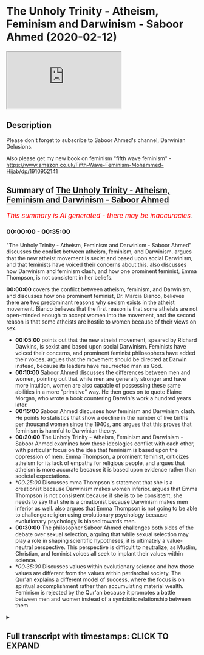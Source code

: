 # The Unholy Trinity - Atheism, Feminism and Darwinism - Saboor Ahmed (2020-02-12)

<iframe loading='lazy' allow='autoplay' src='https://www.youtube.com/embed/OYOi9DekfMY'></iframe>

## Description

Please don't forget to subscribe to Saboor Ahmed's channel, Darwinian Delusions.

Also please get my new book on feminism "fifth wave feminism" - https://www.amazon.co.uk/Fifth-Wave-Feminism-Mohammed-Hijab/dp/1910952141

## Summary of [The Unholy Trinity - Atheism, Feminism and Darwinism - Saboor Ahmed](https://www.youtube.com/watch?v=OYOi9DekfMY)


*<span style="color:red; font-size:125%">This summary is AI generated - there may be inaccuracies</span>. [](/)*

### <a onclick="modifyYTiframeseektime('0')">00:00:00</a> - <a onclick="modifyYTiframeseektime('2100')">00:35:00</a>

 "The Unholy Trinity - Atheism, Feminism and Darwinism - Saboor Ahmed" discusses the conflict between atheism, feminism, and Darwinism.  argues that the new atheist movement is sexist and based upon social Darwinism, and that feminists have voiced their concerns about this.  also discusses how Darwinism and feminism clash, and how one prominent feminist, Emma Thompson, is not consistent in her beliefs.

**<a onclick="modifyYTiframeseektime('0')">00:00:00</a>**  covers the conflict between atheism, feminism, and Darwinism, and discusses how one prominent feminist, Dr. Marcia Bianco, believes there are two predominant reasons why sexism exists in the atheist movement. Bianco believes that the first reason is that some atheists are not open-minded enough to accept women into the movement, and the second reason is that some atheists are hostile to women because of their views on sex.
* **<a onclick="modifyYTiframeseektime('300')">00:05:00</a>** points out that the new atheist movement, speared by Richard Dawkins, is sexist and based upon social Darwinism. Feminists have voiced their concerns, and prominent feminist philosophers have added their voices. argues that the movement should be directed at Darwin instead, because its leaders have resurrected man as God.
* **<a onclick="modifyYTiframeseektime('600')">00:10:00</a>** Saboor Ahmed discusses the differences between men and women, pointing out that while men are generally stronger and have more intuition, women are also capable of possessing these same abilities in a more "primitive" way. He then goes on to quote Elaine Morgan, who wrote a book countering Darwin's work a hundred years later.
* **<a onclick="modifyYTiframeseektime('900')">00:15:00</a>**  Saboor Ahmed discusses how feminism and Darwinism clash. He points to statistics that show a decline in the number of live births per thousand women since the 1940s, and argues that this proves that feminism is harmful to Darwinian theory.
* **<a onclick="modifyYTiframeseektime('1200')">00:20:00</a>** The Unholy Trinity - Atheism, Feminism and Darwinism - Saboor Ahmed examines how these ideologies conflict with each other, with particular focus on the idea that feminism is based upon the oppression of men. Emma Thompson, a prominent feminist, criticizes atheism for its lack of empathy for religious people, and argues that atheism is more accurate because it is based upon evidence rather than societal expectations.
* **<a onclick="modifyYTiframeseektime('1500')">00:25:00</a>* Discusses mma Thompson's statement that she is a creationist because Darwinism makes women inferior.  argues that Emma Thompson is not consistent because if she is to be consistent, she needs to say that she is a creationist because Darwinism makes men inferior as well.  also argues that Emma Thompson is not going to be able to challenge religion using evolutionary psychology because evolutionary psychology is biased towards men.
* **<a onclick="modifyYTiframeseektime('1800')">00:30:00</a>** The philosopher Saboor Ahmed challenges both sides of the debate over sexual selection, arguing that while sexual selection may play a role in shaping scientific hypotheses, it is ultimately a value-neutral perspective. This perspective is difficult to neutralize, as Muslim, Christian, and feminist voices all seek to implant their values within science.
* **<a onclick="modifyYTiframeseektime('2100')">00:35:00</a>* Discusses values within evolutionary science and how those values are different from the values within patriarchal society. The Qur'an explains a different model of success, where the focus is on spiritual accomplishment rather than accumulating material wealth. Feminism is rejected by the Qur'an because it promotes a battle between men and women instead of a symbiotic relationship between them.

<details><summary><h2>Full transcript with timestamps: CLICK TO EXPAND</h2></summary>

<a onclick="modifyYTiframeseektime('0')">0:00:00</a> bismillah alhamdulillah wa south of San  
<a onclick="modifyYTiframeseektime('2')">0:00:02</a> Luis Villa Salaam alaikum today we're  
<a onclick="modifyYTiframeseektime('6')">0:00:06</a> going to be speaking about atheism  
<a onclick="modifyYTiframeseektime('7')">0:00:07</a> feminism and Darwinism I'm not actually  
<a onclick="modifyYTiframeseektime('11')">0:00:11</a> going to be speaking about why a theism  
<a onclick="modifyYTiframeseektime('13')">0:00:13</a> is wrong or why Darwinism is wrong or  
<a onclick="modifyYTiframeseektime('16')">0:00:16</a> why feminism is wrong I'm actually going  
<a onclick="modifyYTiframeseektime('19')">0:00:19</a> to be covering how there is a conflict  
<a onclick="modifyYTiframeseektime('23')">0:00:23</a> between these three ideological  
<a onclick="modifyYTiframeseektime('26')">0:00:26</a> worldviews so I'd like to start with an  
<a onclick="modifyYTiframeseektime('29')">0:00:29</a> example Rebecca Watson is a well-known  
<a onclick="modifyYTiframeseektime('35')">0:00:35</a> feminist she runs this organization  
<a onclick="modifyYTiframeseektime('39')">0:00:39</a> called skeptic and their motto their  
<a onclick="modifyYTiframeseektime('43')">0:00:43</a> whole philosophy is science skepticism  
<a onclick="modifyYTiframeseektime('46')">0:00:46</a> and feminism right that's very standard  
<a onclick="modifyYTiframeseektime('49')">0:00:49</a> popular narrative of feminists so you  
<a onclick="modifyYTiframeseektime('52')">0:00:52</a> know they believe in science and what  
<a onclick="modifyYTiframeseektime('53')">0:00:53</a> science says they're skeptics the  
<a onclick="modifyYTiframeseektime('55')">0:00:55</a> atheist a free thinkers and also of  
<a onclick="modifyYTiframeseektime('57')">0:00:57</a> course they subscribe to some form of  
<a onclick="modifyYTiframeseektime('59')">0:00:59</a> feminism and there I cropped a picture  
<a onclick="modifyYTiframeseektime('62')">0:01:02</a> of her when she was promoting during the  
<a onclick="modifyYTiframeseektime('65')">0:01:05</a> 2008 elections you know this campaign  
<a onclick="modifyYTiframeseektime('68')">0:01:08</a> called Darwin for president you know so  
<a onclick="modifyYTiframeseektime('70')">0:01:10</a> clearly someone that thinks they can  
<a onclick="modifyYTiframeseektime('74')">0:01:14</a> wear a shirt like that they can  
<a onclick="modifyYTiframeseektime('76')">0:01:16</a> subscribe to worldview like feminism and  
<a onclick="modifyYTiframeseektime('78')">0:01:18</a> also be an atheist and everything is  
<a onclick="modifyYTiframeseektime('80')">0:01:20</a> fine  
<a onclick="modifyYTiframeseektime('81')">0:01:21</a> however there's an interesting incident  
<a onclick="modifyYTiframeseektime('84')">0:01:24</a> that happened in Ireland in 2011 2011 in  
<a onclick="modifyYTiframeseektime('89')">0:01:29</a> Dublin there was a world atheist  
<a onclick="modifyYTiframeseektime('91')">0:01:31</a> convention something like this some  
<a onclick="modifyYTiframeseektime('93')">0:01:33</a> atheist convention with all these  
<a onclick="modifyYTiframeseektime('94')">0:01:34</a> atheist from across the world and in the  
<a onclick="modifyYTiframeseektime('97')">0:01:37</a> convention you had Richard Dawkins  
<a onclick="modifyYTiframeseektime('100')">0:01:40</a> Rebecca what's her name again Rebecca  
<a onclick="modifyYTiframeseektime('104')">0:01:44</a> Watson and Aaron Ross saying down to and  
<a onclick="modifyYTiframeseektime('107')">0:01:47</a> others as well speaking about  
<a onclick="modifyYTiframeseektime('108')">0:01:48</a> communicating atheism anyway an incident  
<a onclick="modifyYTiframeseektime('111')">0:01:51</a> happened which started off like a storm  
<a onclick="modifyYTiframeseektime('114')">0:01:54</a> in a teacup but then just blew  
<a onclick="modifyYTiframeseektime('116')">0:01:56</a> completely out of proportion so what  
<a onclick="modifyYTiframeseektime('119')">0:01:59</a> happened was Rebecca Watson was going  
<a onclick="modifyYTiframeseektime('123')">0:02:03</a> back to a hotel room after spending time  
<a onclick="modifyYTiframeseektime('127')">0:02:07</a> drinking and you know had that at the  
<a onclick="modifyYTiframeseektime('130')">0:02:10</a> conference she wanted to go to a hotel  
<a onclick="modifyYTiframeseektime('133')">0:02:13</a> and someone stopped her in the elevator  
<a onclick="modifyYTiframeseektime('135')">0:02:15</a> from amongst the atheist crowd and  
<a onclick="modifyYTiframeseektime('138')">0:02:18</a> obviously this is the atheist conference  
<a onclick="modifyYTiframeseektime('139')">0:02:19</a> and all hanging out and he said you know  
<a onclick="modifyYTiframeseektime('141')">0:02:21</a> don't take this the wrong way but I find  
<a onclick="modifyYTiframeseektime('144')">0:02:24</a> you very interesting and would you mind  
<a onclick="modifyYTiframeseektime('147')">0:02:27</a> having coffee at my apartments hotel or  
<a onclick="modifyYTiframeseektime('151')">0:02:31</a> whatever it was so anyway she got really  
<a onclick="modifyYTiframeseektime('153')">0:02:33</a> creeped out and then she obviously  
<a onclick="modifyYTiframeseektime('155')">0:02:35</a> refused and then she made a video in  
<a onclick="modifyYTiframeseektime('158')">0:02:38</a> which she said this was really creepy  
<a onclick="modifyYTiframeseektime('160')">0:02:40</a> and you know stuff like that and then  
<a onclick="modifyYTiframeseektime('163')">0:02:43</a> that took off and that's like a pivotal  
<a onclick="modifyYTiframeseektime('167')">0:02:47</a> moment you know I found this funny meme  
<a onclick="modifyYTiframeseektime('168')">0:02:48</a> never forget June 4th 2011  
<a onclick="modifyYTiframeseektime('171')">0:02:51</a> skeptic dog this created a rift in the  
<a onclick="modifyYTiframeseektime('175')">0:02:55</a> atheist community you had people on both  
<a onclick="modifyYTiframeseektime('177')">0:02:57</a> camps you had people saying she was  
<a onclick="modifyYTiframeseektime('180')">0:03:00</a> right to call out that sort of behavior  
<a onclick="modifyYTiframeseektime('181')">0:03:01</a> other people are saying no that was  
<a onclick="modifyYTiframeseektime('184')">0:03:04</a> really you know uncalled for  
<a onclick="modifyYTiframeseektime('186')">0:03:06</a> so anyway Richard Dawkins decided to get  
<a onclick="modifyYTiframeseektime('189')">0:03:09</a> involved it's such a petty thing but he  
<a onclick="modifyYTiframeseektime('191')">0:03:11</a> decided to get involved and he wrote  
<a onclick="modifyYTiframeseektime('193')">0:03:13</a> this very derogatory message to her you  
<a onclick="modifyYTiframeseektime('199')">0:03:19</a> know he addressed her as dear Muslim ah  
<a onclick="modifyYTiframeseektime('202')">0:03:22</a> and then speaking about how she needs to  
<a onclick="modifyYTiframeseektime('204')">0:03:24</a> grow a thicker skin and this is so  
<a onclick="modifyYTiframeseektime('206')">0:03:26</a> pathetic and whatnot anyway she got  
<a onclick="modifyYTiframeseektime('209')">0:03:29</a> super upset and she was a Dawkins fan  
<a onclick="modifyYTiframeseektime('214')">0:03:34</a> there are before this anyway she said  
<a onclick="modifyYTiframeseektime('216')">0:03:36</a> this afterwards Richard Dawkins will no  
<a onclick="modifyYTiframeseektime('220')">0:03:40</a> longer be awarded rewarded with my money  
<a onclick="modifyYTiframeseektime('222')">0:03:42</a> my praise my intent my attention I will  
<a onclick="modifyYTiframeseektime('225')">0:03:45</a> no longer recommend his books to others  
<a onclick="modifyYTiframeseektime('227')">0:03:47</a> buy them as presents or buy them for my  
<a onclick="modifyYTiframeseektime('230')">0:03:50</a> own library I will not attend his  
<a onclick="modifyYTiframeseektime('232')">0:03:52</a> lectures or recommend that others do the  
<a onclick="modifyYTiframeseektime('234')">0:03:54</a> same so clearly she was very upset  
<a onclick="modifyYTiframeseektime('237')">0:03:57</a> however what's interesting is that was  
<a onclick="modifyYTiframeseektime('244')">0:04:04</a> something so small and she was so  
<a onclick="modifyYTiframeseektime('248')">0:04:08</a> offended and so other feminists were so  
<a onclick="modifyYTiframeseektime('251')">0:04:11</a> offended and they had this sort of very  
<a onclick="modifyYTiframeseektime('254')">0:04:14</a> negative reaction however as you started  
<a onclick="modifyYTiframeseektime('259')">0:04:19</a> to go through you know the videos and  
<a onclick="modifyYTiframeseektime('261')">0:04:21</a> the and the refutation that the Atheist  
<a onclick="modifyYTiframeseektime('264')">0:04:24</a> feminists versus the new atheist and  
<a onclick="modifyYTiframeseektime('266')">0:04:26</a> they are going back  
<a onclick="modifyYTiframeseektime('267')">0:04:27</a> and forth other people started to get  
<a onclick="modifyYTiframeseektime('269')">0:04:29</a> involved and then you started seeing  
<a onclick="modifyYTiframeseektime('271')">0:04:31</a> okay the the the smoke is moving away  
<a onclick="modifyYTiframeseektime('274')">0:04:34</a> and now we're starting to see two  
<a onclick="modifyYTiframeseektime('276')">0:04:36</a> distinct camps so the prominent feminist  
<a onclick="modifyYTiframeseektime('279')">0:04:39</a> doctor I can't  
<a onclick="modifyYTiframeseektime('281')">0:04:41</a> so that names blurred out slightly dr.  
<a onclick="modifyYTiframeseektime('284')">0:04:44</a> Marcia Bianco  
<a onclick="modifyYTiframeseektime('287')">0:04:47</a> yeah Marcie Bianco what she said about  
<a onclick="modifyYTiframeseektime('290')">0:04:50</a> this is very interesting right  
<a onclick="modifyYTiframeseektime('292')">0:04:52</a> so she said there are two predominant  
<a onclick="modifyYTiframeseektime('295')">0:04:55</a> reasons that can explain why sex um  
<a onclick="modifyYTiframeseektime('297')">0:04:57</a> sexism exists in the Atheist movement  
<a onclick="modifyYTiframeseektime('300')">0:05:00</a> right so she's speaking about the new  
<a onclick="modifyYTiframeseektime('303')">0:05:03</a> atheist movement and you had these  
<a onclick="modifyYTiframeseektime('304')">0:05:04</a> prominent feminists who were basically  
<a onclick="modifyYTiframeseektime('305')">0:05:05</a> calling out this atheism the new way the  
<a onclick="modifyYTiframeseektime('310')">0:05:10</a> sexism within New Atheism right so  
<a onclick="modifyYTiframeseektime('313')">0:05:13</a> what's interesting is that this holds  
<a onclick="modifyYTiframeseektime('317')">0:05:17</a> this small incident which they they call  
<a onclick="modifyYTiframeseektime('320')">0:05:20</a> it elevator gate or whatever  
<a onclick="modifyYTiframeseektime('321')">0:05:21</a> it showed a fracture and as you started  
<a onclick="modifyYTiframeseektime('325')">0:05:25</a> to actually delve deeper you start to  
<a onclick="modifyYTiframeseektime('327')">0:05:27</a> realize actually there's there's a very  
<a onclick="modifyYTiframeseektime('329')">0:05:29</a> clear demarcation between these two  
<a onclick="modifyYTiframeseektime('332')">0:05:32</a> camps so she gives two reasons why the  
<a onclick="modifyYTiframeseektime('335')">0:05:35</a> new atheist movement spearheaded by  
<a onclick="modifyYTiframeseektime('337')">0:05:37</a> Richard Dawkins is sexist social  
<a onclick="modifyYTiframeseektime('340')">0:05:40</a> Darwinism and the religious structure  
<a onclick="modifyYTiframeseektime('343')">0:05:43</a> that new atheism has which is obviously  
<a onclick="modifyYTiframeseektime('346')">0:05:46</a> something that new atheist won't be very  
<a onclick="modifyYTiframeseektime('348')">0:05:48</a> happy to hear that they have a religious  
<a onclick="modifyYTiframeseektime('349')">0:05:49</a> structure of anyway that's what she said  
<a onclick="modifyYTiframeseektime('352')">0:05:52</a> so first thing we need to go over why  
<a onclick="modifyYTiframeseektime('354')">0:05:54</a> social Darwinism right social Darwinism  
<a onclick="modifyYTiframeseektime('357')">0:05:57</a> is if it's like the application of  
<a onclick="modifyYTiframeseektime('361')">0:06:01</a> Darwinism to society right and that's  
<a onclick="modifyYTiframeseektime('365')">0:06:05</a> why people say social Darwinism is is  
<a onclick="modifyYTiframeseektime('367')">0:06:07</a> going from a supposed fact to a value  
<a onclick="modifyYTiframeseektime('371')">0:06:11</a> therefore they say this is a fallacy  
<a onclick="modifyYTiframeseektime('373')">0:06:13</a> known as the naturalistic fallacy many  
<a onclick="modifyYTiframeseektime('376')">0:06:16</a> ways social dog a social Darwinism took  
<a onclick="modifyYTiframeseektime('378')">0:06:18</a> off off the Darwin and what it basically  
<a onclick="modifyYTiframeseektime('381')">0:06:21</a> says is this social Darwinists held that  
<a onclick="modifyYTiframeseektime('384')">0:06:24</a> social inequalities between the sexes or  
<a onclick="modifyYTiframeseektime('387')">0:06:27</a> between classes or ethnic groups  
<a onclick="modifyYTiframeseektime('388')">0:06:28</a> represent the operation of natural  
<a onclick="modifyYTiframeseektime('390')">0:06:30</a> selection and therefore should not be  
<a onclick="modifyYTiframeseektime('393')">0:06:33</a> tampered with since this would impede  
<a onclick="modifyYTiframeseektime('395')">0:06:35</a> the progress of the species so anyway  
<a onclick="modifyYTiframeseektime('398')">0:06:38</a> this idea is not  
<a onclick="modifyYTiframeseektime('400')">0:06:40</a> really purely Darwin's idea it's  
<a onclick="modifyYTiframeseektime('403')">0:06:43</a> actually Herbert Spencer who's a  
<a onclick="modifyYTiframeseektime('406')">0:06:46</a> contemporary of Darwin however to call  
<a onclick="modifyYTiframeseektime('409')">0:06:49</a> the new atheist movement as something  
<a onclick="modifyYTiframeseektime('412')">0:06:52</a> that's based upon social Darwinism is  
<a onclick="modifyYTiframeseektime('415')">0:06:55</a> actually a very derogatory thing to  
<a onclick="modifyYTiframeseektime('417')">0:06:57</a> actually say so she goes further right  
<a onclick="modifyYTiframeseektime('421')">0:07:01</a> she says in the Atheist movement social  
<a onclick="modifyYTiframeseektime('424')">0:07:04</a> Darwinism has played out as the  
<a onclick="modifyYTiframeseektime('426')">0:07:06</a> justifiable assault of women by  
<a onclick="modifyYTiframeseektime('430')">0:07:10</a> naturally aggressive men and that  
<a onclick="modifyYTiframeseektime('435')">0:07:15</a> obviously is something that when you  
<a onclick="modifyYTiframeseektime('438')">0:07:18</a> start to study the new atheist movement  
<a onclick="modifyYTiframeseektime('440')">0:07:20</a> you start to actually realize hang on  
<a onclick="modifyYTiframeseektime('442')">0:07:22</a> she's welcome Sonam she definitely has a  
<a onclick="modifyYTiframeseektime('446')">0:07:26</a> point she definitely has a point and one  
<a onclick="modifyYTiframeseektime('449')">0:07:29</a> of the points that she clearly has is  
<a onclick="modifyYTiframeseektime('450')">0:07:30</a> that they all seem to be men who are at  
<a onclick="modifyYTiframeseektime('454')">0:07:34</a> the top of this supposed to movement go  
<a onclick="modifyYTiframeseektime('458')">0:07:38</a> back one slide please now about the  
<a onclick="modifyYTiframeseektime('461')">0:07:41</a> religious structure she says this the  
<a onclick="modifyYTiframeseektime('465')">0:07:45</a> mirroring of religion is the parent in  
<a onclick="modifyYTiframeseektime('468')">0:07:48</a> the movement structural hierarchy white  
<a onclick="modifyYTiframeseektime('471')">0:07:51</a> man at the top  
<a onclick="modifyYTiframeseektime('472')">0:07:52</a> serving as featured speakers at events  
<a onclick="modifyYTiframeseektime('474')">0:07:54</a> and figureheads of the movement everyone  
<a onclick="modifyYTiframeseektime('476')">0:07:56</a> else remains in the pews and the  
<a onclick="modifyYTiframeseektime('477')">0:07:57</a> balconies right so she she clearly is  
<a onclick="modifyYTiframeseektime('483')">0:08:03</a> pointing out some some serious alik  
<a onclick="modifyYTiframeseektime('488')">0:08:08</a> she's making some very serious  
<a onclick="modifyYTiframeseektime('490')">0:08:10</a> allegations against a new atheist  
<a onclick="modifyYTiframeseektime('492')">0:08:12</a> movement and this isn't somebody who's  
<a onclick="modifyYTiframeseektime('494')">0:08:14</a> just like a average feminist she's  
<a onclick="modifyYTiframeseektime('498')">0:08:18</a> actually an academic next slide please  
<a onclick="modifyYTiframeseektime('502')">0:08:22</a> and you when this whole elevator gate  
<a onclick="modifyYTiframeseektime('506')">0:08:26</a> thing was taking off you started to see  
<a onclick="modifyYTiframeseektime('508')">0:08:28</a> other feminists and in fact important  
<a onclick="modifyYTiframeseektime('512')">0:08:32</a> feminist philosophers started to chime  
<a onclick="modifyYTiframeseektime('515')">0:08:35</a> in and start to give their views as well  
<a onclick="modifyYTiframeseektime('517')">0:08:37</a> so the feminist philosopher Elizabeth  
<a onclick="modifyYTiframeseektime('520')">0:08:40</a> gross tonnage pronounce that she said  
<a onclick="modifyYTiframeseektime('523')">0:08:43</a> God is dead long live man Nietzsche said  
<a onclick="modifyYTiframeseektime('526')">0:08:46</a> it all referring to Friedrich Nietzsche  
<a onclick="modifyYTiframeseektime('528')">0:08:48</a> here and Dawkins and the male leaders of  
<a onclick="modifyYTiframeseektime('531')">0:08:51</a> the movement have resurrected man  
<a onclick="modifyYTiframeseektime('534')">0:08:54</a> as God so you can start your trying to  
<a onclick="modifyYTiframeseektime('537')">0:08:57</a> see that actually the they're taking  
<a onclick="modifyYTiframeseektime('539')">0:08:59</a> this really really personally right so  
<a onclick="modifyYTiframeseektime('542')">0:09:02</a> they it wasn't just a case of a a thing  
<a onclick="modifyYTiframeseektime('545')">0:09:05</a> at the elevator there was something  
<a onclick="modifyYTiframeseektime('547')">0:09:07</a> simmering before and this was like the  
<a onclick="modifyYTiframeseektime('549')">0:09:09</a> the straw that broke the camel's back so  
<a onclick="modifyYTiframeseektime('552')">0:09:12</a> I put that image in there just just to  
<a onclick="modifyYTiframeseektime('555')">0:09:15</a> basically say look there's a lot of  
<a onclick="modifyYTiframeseektime('558')">0:09:18</a> sensitivity  
<a onclick="modifyYTiframeseektime('559')">0:09:19</a> you know feminists are very very  
<a onclick="modifyYTiframeseektime('562')">0:09:22</a> sensitive about issues to do with sexism  
<a onclick="modifyYTiframeseektime('565')">0:09:25</a> issues to do it you know patriarchy and  
<a onclick="modifyYTiframeseektime('570')">0:09:30</a> these types of things  
<a onclick="modifyYTiframeseektime('571')">0:09:31</a> however this they're directing their  
<a onclick="modifyYTiframeseektime('577')">0:09:37</a> they sort of anger towards new atheism  
<a onclick="modifyYTiframeseektime('579')">0:09:39</a> which really started off with Richard  
<a onclick="modifyYTiframeseektime('581')">0:09:41</a> Dawkins maybe 15-20 years ago however  
<a onclick="modifyYTiframeseektime('585')">0:09:45</a> shouldn't they really be going for  
<a onclick="modifyYTiframeseektime('591')">0:09:51</a> Darwin because as we're gonna see if  
<a onclick="modifyYTiframeseektime('595')">0:09:55</a> they were upset an elevator gate if they  
<a onclick="modifyYTiframeseektime('598')">0:09:58</a> were upset something so small they  
<a onclick="modifyYTiframeseektime('601')">0:10:01</a> should be going  
<a onclick="modifyYTiframeseektime('603')">0:10:03</a> literally ape on what we're about to  
<a onclick="modifyYTiframeseektime('608')">0:10:08</a> explain about Darwin so here's one of  
<a onclick="modifyYTiframeseektime('611')">0:10:11</a> the things that Darwin said about women  
<a onclick="modifyYTiframeseektime('613')">0:10:13</a> the chief distinction in the  
<a onclick="modifyYTiframeseektime('615')">0:10:15</a> intellectual powers of the two sexes is  
<a onclick="modifyYTiframeseektime('618')">0:10:18</a> shown by man's attaining to a higher  
<a onclick="modifyYTiframeseektime('622')">0:10:22</a> eminence in whatever he takes up then  
<a onclick="modifyYTiframeseektime('625')">0:10:25</a> can woman whether requiring deep thought  
<a onclick="modifyYTiframeseektime('628')">0:10:28</a> reason or imagination or merely the use  
<a onclick="modifyYTiframeseektime('632')">0:10:32</a> of senses and hands so if elevator  
<a onclick="modifyYTiframeseektime('637')">0:10:37</a> if elevator gate got them riled up then  
<a onclick="modifyYTiframeseektime('639')">0:10:39</a> you can imagine what sort of things you  
<a onclick="modifyYTiframeseektime('643')">0:10:43</a> know what sort of emotions are going to  
<a onclick="modifyYTiframeseektime('645')">0:10:45</a> come out when that they start reading  
<a onclick="modifyYTiframeseektime('646')">0:10:46</a> stuff like this if two lists were made  
<a onclick="modifyYTiframeseektime('649')">0:10:49</a> of the most eminent men and women in  
<a onclick="modifyYTiframeseektime('652')">0:10:52</a> poetry painting sculpture music  
<a onclick="modifyYTiframeseektime('654')">0:10:54</a> inclusive both of composition and  
<a onclick="modifyYTiframeseektime('656')">0:10:56</a> performance history science and  
<a onclick="modifyYTiframeseektime('658')">0:10:58</a> philosophy with half a dozen names under  
<a onclick="modifyYTiframeseektime('660')">0:11:00</a> each subject the tool if would bear  
<a onclick="modifyYTiframeseektime('664')">0:11:04</a> would not bear comparison  
<a onclick="modifyYTiframeseektime('667')">0:11:07</a> yeah so he's just giving his thought  
<a onclick="modifyYTiframeseektime('669')">0:11:09</a> experiment look do you make up two lists  
<a onclick="modifyYTiframeseektime('671')">0:11:11</a> and even if we did it today even after  
<a onclick="modifyYTiframeseektime('674')">0:11:14</a> Darwin died if we look at the history of  
<a onclick="modifyYTiframeseektime('676')">0:11:16</a> the world he's trying to point out look  
<a onclick="modifyYTiframeseektime('678')">0:11:18</a> men are superior to women next slide  
<a onclick="modifyYTiframeseektime('682')">0:11:22</a> please  
<a onclick="modifyYTiframeseektime('683')">0:11:23</a> it is generally admitted that with women  
<a onclick="modifyYTiframeseektime('687')">0:11:27</a> the power of intuition by the way  
<a onclick="modifyYTiframeseektime('688')">0:11:28</a> intuition is not a good thing in this  
<a onclick="modifyYTiframeseektime('690')">0:11:30</a> context right for anybody who's aware of  
<a onclick="modifyYTiframeseektime('693')">0:11:33</a> what he means of rapid perception and  
<a onclick="modifyYTiframeseektime('696')">0:11:36</a> perhaps imitation are more strongly  
<a onclick="modifyYTiframeseektime('698')">0:11:38</a> marked than in man but some at least of  
<a onclick="modifyYTiframeseektime('702')">0:11:42</a> these faculties are characteristic of  
<a onclick="modifyYTiframeseektime('704')">0:11:44</a> the lower races and therefore of a past  
<a onclick="modifyYTiframeseektime('707')">0:11:47</a> and lower state of civilization  
<a onclick="modifyYTiframeseektime('709')">0:11:49</a> so again saying you know women they're  
<a onclick="modifyYTiframeseektime('713')">0:11:53</a> basically like more like the savages and  
<a onclick="modifyYTiframeseektime('716')">0:11:56</a> and the men the outside the world the  
<a onclick="modifyYTiframeseektime('719')">0:11:59</a> women they have these types of features  
<a onclick="modifyYTiframeseektime('722')">0:12:02</a> of imitation and these types of things  
<a onclick="modifyYTiframeseektime('725')">0:12:05</a> which are quiet which may puts them  
<a onclick="modifyYTiframeseektime('728')">0:12:08</a> quite down man is powerful in body and  
<a onclick="modifyYTiframeseektime('733')">0:12:13</a> mind and woman and in the savage state  
<a onclick="modifyYTiframeseektime('736')">0:12:16</a> he keeps her in a far more abject state  
<a onclick="modifyYTiframeseektime('739')">0:12:19</a> of bondage than does the male of any  
<a onclick="modifyYTiframeseektime('742')">0:12:22</a> other animal the female however  
<a onclick="modifyYTiframeseektime('745')">0:12:25</a> ultimately assumes certain distinctive  
<a onclick="modifyYTiframeseektime('748')">0:12:28</a> characters and in the formation of her  
<a onclick="modifyYTiframeseektime('751')">0:12:31</a> skull is said to be intermediate between  
<a onclick="modifyYTiframeseektime('754')">0:12:34</a> the child and the man out yeah so if  
<a onclick="modifyYTiframeseektime('759')">0:12:39</a> that elevator gate if that small comment  
<a onclick="modifyYTiframeseektime('763')">0:12:43</a> about oh would you like to go to my  
<a onclick="modifyYTiframeseektime('765')">0:12:45</a> hotel room with me at 4 o'clock in the  
<a onclick="modifyYTiframeseektime('768')">0:12:48</a> morning is that upset darkness I mean if  
<a onclick="modifyYTiframeseektime('771')">0:12:51</a> that upset feminists right you can  
<a onclick="modifyYTiframeseektime('772')">0:12:52</a> imagine a feminist reading this type of  
<a onclick="modifyYTiframeseektime('775')">0:12:55</a> thing and what we have what we're  
<a onclick="modifyYTiframeseektime('778')">0:12:58</a> actually going to see is there's a fight  
<a onclick="modifyYTiframeseektime('780')">0:13:00</a> there's a fight and the fight is between  
<a onclick="modifyYTiframeseektime('783')">0:13:03</a> feminism and the feministic values and  
<a onclick="modifyYTiframeseektime('788')">0:13:08</a> science current understanding of biology  
<a onclick="modifyYTiframeseektime('791')">0:13:11</a> and especially evolutionary psychology  
<a onclick="modifyYTiframeseektime('796')">0:13:16</a> so we have some values right we have  
<a onclick="modifyYTiframeseektime('800')">0:13:20</a> some value  
<a onclick="modifyYTiframeseektime('800')">0:13:20</a> and feminists feminism and you know  
<a onclick="modifyYTiframeseektime('803')">0:13:23</a> feminists they challenge certain things  
<a onclick="modifyYTiframeseektime('806')">0:13:26</a> and they want to promote other things so  
<a onclick="modifyYTiframeseektime('808')">0:13:28</a> of course they're not happy with  
<a onclick="modifyYTiframeseektime('809')">0:13:29</a> patriarchy they're definitely not happy  
<a onclick="modifyYTiframeseektime('811')">0:13:31</a> with gender roles and they're not happy  
<a onclick="modifyYTiframeseektime('814')">0:13:34</a> with toxic masculinity they're not happy  
<a onclick="modifyYTiframeseektime('816')">0:13:36</a> with that they're like you know we don't  
<a onclick="modifyYTiframeseektime('817')">0:13:37</a> we don't like that they want men to act  
<a onclick="modifyYTiframeseektime('820')">0:13:40</a> in a certain way they don't like gender  
<a onclick="modifyYTiframeseektime('821')">0:13:41</a> rules gender roles and they definitely  
<a onclick="modifyYTiframeseektime('824')">0:13:44</a> don't want a male centric structure in  
<a onclick="modifyYTiframeseektime('827')">0:13:47</a> anything  
<a onclick="modifyYTiframeseektime('828')">0:13:48</a> however Darwin described exactly that  
<a onclick="modifyYTiframeseektime('835')">0:13:55</a> that you had ancient man who was the  
<a onclick="modifyYTiframeseektime('838')">0:13:58</a> hunter and the woman was actually the  
<a onclick="modifyYTiframeseektime('840')">0:14:00</a> the gatherer I mean that's what  
<a onclick="modifyYTiframeseektime('841')">0:14:01</a> Darwinism is all about Darwinism it  
<a onclick="modifyYTiframeseektime('844')">0:14:04</a> gives clear gender roles it explains  
<a onclick="modifyYTiframeseektime('846')">0:14:06</a> that there was patriarchy in the past  
<a onclick="modifyYTiframeseektime('848')">0:14:08</a> and her men were actually more  
<a onclick="modifyYTiframeseektime('850')">0:14:10</a> aggressive now again like I mentioned  
<a onclick="modifyYTiframeseektime('853')">0:14:13</a> before we're not saying that somebody  
<a onclick="modifyYTiframeseektime('854')">0:14:14</a> can use that to therefore say therefore  
<a onclick="modifyYTiframeseektime('857')">0:14:17</a> men should act like that because I would  
<a onclick="modifyYTiframeseektime('859')">0:14:19</a> be the naturalistic fallacy however  
<a onclick="modifyYTiframeseektime('861')">0:14:21</a> they're basically pointing out is  
<a onclick="modifyYTiframeseektime('863')">0:14:23</a> biological it's not some social  
<a onclick="modifyYTiframeseektime('865')">0:14:25</a> construct right now Darwin wrote the  
<a onclick="modifyYTiframeseektime('869')">0:14:29</a> dissent of man in 1870 something right I  
<a onclick="modifyYTiframeseektime('873')">0:14:33</a> think 72 Elaine Morgan who was not an  
<a onclick="modifyYTiframeseektime('880')">0:14:40</a> evolutionary academic at all a hundred  
<a onclick="modifyYTiframeseektime('883')">0:14:43</a> years later in the 1970s she to counter  
<a onclick="modifyYTiframeseektime('888')">0:14:48</a> the Descent of Man in from which we got  
<a onclick="modifyYTiframeseektime('891')">0:14:51</a> all those previous quotations she  
<a onclick="modifyYTiframeseektime('893')">0:14:53</a> actually wrote the descent of woman and  
<a onclick="modifyYTiframeseektime('895')">0:14:55</a> this descent of woman was a complete  
<a onclick="modifyYTiframeseektime('900')">0:15:00</a> alternative evolutionary history in  
<a onclick="modifyYTiframeseektime('903')">0:15:03</a> which the man and the woman they're  
<a onclick="modifyYTiframeseektime('906')">0:15:06</a> playing like this sort of equal role  
<a onclick="modifyYTiframeseektime('909')">0:15:09</a> however even though feminists across the  
<a onclick="modifyYTiframeseektime('913')">0:15:13</a> world they laid they love this book this  
<a onclick="modifyYTiframeseektime('915')">0:15:15</a> book was you know a manual for them it  
<a onclick="modifyYTiframeseektime('920')">0:15:20</a> wasn't a scientific book it was just a  
<a onclick="modifyYTiframeseektime('922')">0:15:22</a> feminist lashing out and saying we don't  
<a onclick="modifyYTiframeseektime('924')">0:15:24</a> agree but again this is just values  
<a onclick="modifyYTiframeseektime('927')">0:15:27</a> feministic values against evolutionary  
<a onclick="modifyYTiframeseektime('930')">0:15:30</a> psychology or Darwinism  
<a onclick="modifyYTiframeseektime('932')">0:15:32</a> now it's not just the case that  
<a onclick="modifyYTiframeseektime('935')">0:15:35</a> feministic values totally contradict  
<a onclick="modifyYTiframeseektime('940')">0:15:40</a> what Darwinism says about the nature of  
<a onclick="modifyYTiframeseektime('942')">0:15:42</a> man is also that what Darwinism says  
<a onclick="modifyYTiframeseektime('947')">0:15:47</a> about the nature of man contradicts what  
<a onclick="modifyYTiframeseektime('950')">0:15:50</a> feminists value what feminists actually  
<a onclick="modifyYTiframeseektime('953')">0:15:53</a> want consider some things so the  
<a onclick="modifyYTiframeseektime('957')">0:15:57</a> feminist betty Friedan she said the  
<a onclick="modifyYTiframeseektime('960')">0:16:00</a> house is a comfortable concentration  
<a onclick="modifyYTiframeseektime('962')">0:16:02</a> camp she wanted women to work she wanted  
<a onclick="modifyYTiframeseektime('966')">0:16:06</a> women to do interesting things not just  
<a onclick="modifyYTiframeseektime('968')">0:16:08</a> be a home and just take care of the kids  
<a onclick="modifyYTiframeseektime('970')">0:16:10</a> another prominent feminist Shoeless  
<a onclick="modifyYTiframeseektime('974')">0:16:14</a> Sheila Smith Firestone I can only say  
<a onclick="modifyYTiframeseektime('977')">0:16:17</a> the last thing properly  
<a onclick="modifyYTiframeseektime('978')">0:16:18</a> she said woman would never truly be free  
<a onclick="modifyYTiframeseektime('981')">0:16:21</a> of patriarchy until they were freed from  
<a onclick="modifyYTiframeseektime('985')">0:16:25</a> the yoke of reproduction now that's a  
<a onclick="modifyYTiframeseektime('988')">0:16:28</a> big problem because that's what  
<a onclick="modifyYTiframeseektime('990')">0:16:30</a> Darwinism is about survival and  
<a onclick="modifyYTiframeseektime('992')">0:16:32</a> reproduction Richard Dawkins nosov a  
<a onclick="modifyYTiframeseektime('994')">0:16:34</a> gene he says the highest rationale of  
<a onclick="modifyYTiframeseektime('996')">0:16:36</a> life is survival and reproduction so how  
<a onclick="modifyYTiframeseektime('1003')">0:16:43</a> does that make any sense from and are we  
<a onclick="modifyYTiframeseektime('1004')">0:16:44</a> in front of you that you have this group  
<a onclick="modifyYTiframeseektime('1005')">0:16:45</a> of people who are like you know we want  
<a onclick="modifyYTiframeseektime('1007')">0:16:47</a> to be free from the yoke of reproduction  
<a onclick="modifyYTiframeseektime('1009')">0:16:49</a> and we don't want to have children we  
<a onclick="modifyYTiframeseektime('1010')">0:16:50</a> don't want gender roles and we don't  
<a onclick="modifyYTiframeseektime('1012')">0:16:52</a> want to be mothers when how does that  
<a onclick="modifyYTiframeseektime('1015')">0:16:55</a> fit with The Selfish Gene idea so you  
<a onclick="modifyYTiframeseektime('1016')">0:16:56</a> can see it's not just one side  
<a onclick="modifyYTiframeseektime('1018')">0:16:58</a> contradicts the other it's the other  
<a onclick="modifyYTiframeseektime('1019')">0:16:59</a> side the the the imperative of Darwinism  
<a onclick="modifyYTiframeseektime('1026')">0:17:06</a> the idea the main core of Darwinism the  
<a onclick="modifyYTiframeseektime('1029')">0:17:09</a> rationale of life is the preservation of  
<a onclick="modifyYTiframeseektime('1030')">0:17:10</a> genes totally contradicts what these  
<a onclick="modifyYTiframeseektime('1033')">0:17:13</a> feminists are actually saying and is  
<a onclick="modifyYTiframeseektime('1035')">0:17:15</a> actually some the interesting  
<a onclick="modifyYTiframeseektime('1041')">0:17:21</a> implication of feministic values being  
<a onclick="modifyYTiframeseektime('1043')">0:17:23</a> prevalent in a society here here are the  
<a onclick="modifyYTiframeseektime('1047')">0:17:27</a> statistics from 1920 all the way to 1990  
<a onclick="modifyYTiframeseektime('1053')">0:17:33</a> you can see the age of women 30 25 20 40  
<a onclick="modifyYTiframeseektime('1057')">0:17:37</a> and you can see live births per thousand  
<a onclick="modifyYTiframeseektime('1060')">0:17:40</a> women right so you're starting to see a  
<a onclick="modifyYTiframeseektime('1063')">0:17:43</a> pattern so we have a  
<a onclick="modifyYTiframeseektime('1066')">0:17:46</a> thousand births sorry we have live  
<a onclick="modifyYTiframeseektime('1069')">0:17:49</a> births per thousand women and we have  
<a onclick="modifyYTiframeseektime('1070')">0:17:50</a> the year the the actual year of birth  
<a onclick="modifyYTiframeseektime('1074')">0:17:54</a> these women right so we have 1920 all  
<a onclick="modifyYTiframeseektime('1076')">0:17:56</a> the way to 1990 and you can start to see  
<a onclick="modifyYTiframeseektime('1079')">0:17:59</a> there's actually a decline they're  
<a onclick="modifyYTiframeseektime('1081')">0:18:01</a> actually going down continuously they're  
<a onclick="modifyYTiframeseektime('1083')">0:18:03</a> going down what's interesting is what  
<a onclick="modifyYTiframeseektime('1087')">0:18:07</a> happened between 1940 and 1950 World War  
<a onclick="modifyYTiframeseektime('1093')">0:18:13</a> two World War two you would expect  
<a onclick="modifyYTiframeseektime('1098')">0:18:18</a> people to have less children during a  
<a onclick="modifyYTiframeseektime('1102')">0:18:22</a> wall then you would during peacetime  
<a onclick="modifyYTiframeseektime('1104')">0:18:24</a> like 1980s to 1990s however you you're  
<a onclick="modifyYTiframeseektime('1109')">0:18:29</a> seeing a pattern where people are  
<a onclick="modifyYTiframeseektime('1111')">0:18:31</a> totally dropping off they actually not  
<a onclick="modifyYTiframeseektime('1114')">0:18:34</a> having children so feminism is like  
<a onclick="modifyYTiframeseektime('1118')">0:18:38</a> kryptonite feministic values is like  
<a onclick="modifyYTiframeseektime('1121')">0:18:41</a> kryptonite to the Darwinian  
<a onclick="modifyYTiframeseektime('1122')">0:18:42</a> understanding of life if a society  
<a onclick="modifyYTiframeseektime('1125')">0:18:45</a> accepts values that feminism promotes  
<a onclick="modifyYTiframeseektime('1128')">0:18:48</a> that society is not actually going to be  
<a onclick="modifyYTiframeseektime('1132')">0:18:52</a> a very good model to actually explain  
<a onclick="modifyYTiframeseektime('1136')">0:18:56</a> The Selfish Gene view so look why like  
<a onclick="modifyYTiframeseektime('1143')">0:19:03</a> is that some feminists some have  
<a onclick="modifyYTiframeseektime('1148')">0:19:08</a> realized it's completely ridiculous it's  
<a onclick="modifyYTiframeseektime('1152')">0:19:12</a> completely ridiculous to try and fight  
<a onclick="modifyYTiframeseektime('1156')">0:19:16</a> off science to try and just challenge it  
<a onclick="modifyYTiframeseektime('1159')">0:19:19</a> to try and just say look you know we're  
<a onclick="modifyYTiframeseektime('1161')">0:19:21</a> not going to follow we're not going to  
<a onclick="modifyYTiframeseektime('1165')">0:19:25</a> accept the standard evolutionary story  
<a onclick="modifyYTiframeseektime('1167')">0:19:27</a> we're not going to do this we're not  
<a onclick="modifyYTiframeseektime('1169')">0:19:29</a> going to do that we're gonna say there's  
<a onclick="modifyYTiframeseektime('1170')">0:19:30</a> a Maya there's a male bias we're gonna  
<a onclick="modifyYTiframeseektime('1173')">0:19:33</a> challenge patriarchy in science we're  
<a onclick="modifyYTiframeseektime('1174')">0:19:34</a> going to do this we're going to do that  
<a onclick="modifyYTiframeseektime('1177')">0:19:37</a> this particular philosopher her name is  
<a onclick="modifyYTiframeseektime('1180')">0:19:40</a> great winder Muhsin you can tell she is  
<a onclick="modifyYTiframeseektime('1183')">0:19:43</a> German she wrote this paper called  
<a onclick="modifyYTiframeseektime('1186')">0:19:46</a> sexual selection a tale of male bias and  
<a onclick="modifyYTiframeseektime('1189')">0:19:49</a> feministic denial she said something  
<a onclick="modifyYTiframeseektime('1191')">0:19:51</a> very interesting for anyone that's  
<a onclick="modifyYTiframeseektime('1192')">0:19:52</a> interested I highly recommend you read  
<a onclick="modifyYTiframeseektime('1194')">0:19:54</a> this paper the history of male bias in  
<a onclick="modifyYTiframeseektime('1198')">0:19:58</a> Darwinian theory  
<a onclick="modifyYTiframeseektime('1199')">0:19:59</a> should not be used by feminists as an  
<a onclick="modifyYTiframeseektime('1203')">0:20:03</a> excuse to reject evolutionary premises  
<a onclick="modifyYTiframeseektime('1207')">0:20:07</a> that have now been established as  
<a onclick="modifyYTiframeseektime('1212')">0:20:12</a> scientifically sound she's basically  
<a onclick="modifyYTiframeseektime('1216')">0:20:16</a> trying to tell the feminists look guys  
<a onclick="modifyYTiframeseektime('1219')">0:20:19</a> stop fighting science here right now  
<a onclick="modifyYTiframeseektime('1222')">0:20:22</a> just as a thought experiment if I come  
<a onclick="modifyYTiframeseektime('1228')">0:20:28</a> across a feminist and I say something  
<a onclick="modifyYTiframeseektime('1230')">0:20:30</a> and the feminist doesn't like that and  
<a onclick="modifyYTiframeseektime('1233')">0:20:33</a> they say I am offended right by saying I  
<a onclick="modifyYTiframeseektime('1237')">0:20:37</a> am offended you can change someone's  
<a onclick="modifyYTiframeseektime('1239')">0:20:39</a> behavior yeah you can do that and to a  
<a onclick="modifyYTiframeseektime('1242')">0:20:42</a> large extent that does actually happen  
<a onclick="modifyYTiframeseektime('1244')">0:20:44</a> someone says look I'm offended I'm  
<a onclick="modifyYTiframeseektime('1246')">0:20:46</a> offended I don't like this I don't like  
<a onclick="modifyYTiframeseektime('1247')">0:20:47</a> that however you can't really change  
<a onclick="modifyYTiframeseektime('1250')">0:20:50</a> reality if you say I'm offended that it  
<a onclick="modifyYTiframeseektime('1254')">0:20:54</a> was sunrise at 6:55 this morning not  
<a onclick="modifyYTiframeseektime('1256')">0:20:56</a> 4:00 a.m. that the you being offended  
<a onclick="modifyYTiframeseektime('1260')">0:21:00</a> doesn't change the reality not not  
<a onclick="modifyYTiframeseektime('1263')">0:21:03</a> saying that Darwinism is reality but the  
<a onclick="modifyYTiframeseektime('1265')">0:21:05</a> reality that these are conclusions that  
<a onclick="modifyYTiframeseektime('1268')">0:21:08</a> are being made within science you can't  
<a onclick="modifyYTiframeseektime('1270')">0:21:10</a> change the mind of a scientist by saying  
<a onclick="modifyYTiframeseektime('1273')">0:21:13</a> oh you know I understand that you've  
<a onclick="modifyYTiframeseektime('1275')">0:21:15</a> done the experiment you've done this  
<a onclick="modifyYTiframeseektime('1277')">0:21:17</a> you've done that but I don't agree with  
<a onclick="modifyYTiframeseektime('1279')">0:21:19</a> it but the thing is that scientist is  
<a onclick="modifyYTiframeseektime('1283')">0:21:23</a> gonna turn around and say to you look it  
<a onclick="modifyYTiframeseektime('1284')">0:21:24</a> doesn't really matter if you agree or  
<a onclick="modifyYTiframeseektime('1285')">0:21:25</a> not however she does point out some  
<a onclick="modifyYTiframeseektime('1288')">0:21:28</a> interesting things that they there was  
<a onclick="modifyYTiframeseektime('1290')">0:21:30</a> of course a male bias in evolutionary  
<a onclick="modifyYTiframeseektime('1294')">0:21:34</a> thought which is fine but that doesn't  
<a onclick="modifyYTiframeseektime('1296')">0:21:36</a> even if you strip away that bias you  
<a onclick="modifyYTiframeseektime('1298')">0:21:38</a> still get down to the to some ideas  
<a onclick="modifyYTiframeseektime('1302')">0:21:42</a> which are none which don't fit with  
<a onclick="modifyYTiframeseektime('1304')">0:21:44</a> feminism so the idea that men and women  
<a onclick="modifyYTiframeseektime('1308')">0:21:48</a> are biologically different they're  
<a onclick="modifyYTiframeseektime('1311')">0:21:51</a> genetically different right and they  
<a onclick="modifyYTiframeseektime('1314')">0:21:54</a> have different predispositions you can't  
<a onclick="modifyYTiframeseektime('1317')">0:21:57</a> really challenge that type of thing  
<a onclick="modifyYTiframeseektime('1319')">0:21:59</a> purely by saying I'm offended right  
<a onclick="modifyYTiframeseektime('1323')">0:22:03</a> there was another philosopher she  
<a onclick="modifyYTiframeseektime('1327')">0:22:07</a> herself as a feminist but she actually  
<a onclick="modifyYTiframeseektime('1330')">0:22:10</a> challenged a idea of  
<a onclick="modifyYTiframeseektime('1333')">0:22:13</a> a another another theorist about the  
<a onclick="modifyYTiframeseektime('1338')">0:22:18</a> theory of moral development how do  
<a onclick="modifyYTiframeseektime('1340')">0:22:20</a> morals actually develop and what she  
<a onclick="modifyYTiframeseektime('1342')">0:22:22</a> basically did is she challenged that  
<a onclick="modifyYTiframeseektime('1344')">0:22:24</a> theory because she said it was sexist  
<a onclick="modifyYTiframeseektime('1345')">0:22:25</a> and then she came up with this  
<a onclick="modifyYTiframeseektime('1348')">0:22:28</a> particular idea based upon interviews  
<a onclick="modifyYTiframeseektime('1350')">0:22:30</a> and based upon her research that women  
<a onclick="modifyYTiframeseektime('1354')">0:22:34</a> have a morality of care and men have a  
<a onclick="modifyYTiframeseektime('1359')">0:22:39</a> morality of justice and duty and rights  
<a onclick="modifyYTiframeseektime('1361')">0:22:41</a> so they approach from different  
<a onclick="modifyYTiframeseektime('1364')">0:22:44</a> perspectives so it's like different  
<a onclick="modifyYTiframeseektime('1366')">0:22:46</a> voices that you actually hear and a  
<a onclick="modifyYTiframeseektime('1370')">0:22:50</a> prominent feminist was criticizing her  
<a onclick="modifyYTiframeseektime('1373')">0:22:53</a> and saying no those are just societal  
<a onclick="modifyYTiframeseektime('1375')">0:22:55</a> expectations those aren't actually  
<a onclick="modifyYTiframeseektime('1377')">0:22:57</a> anything else other than that but then  
<a onclick="modifyYTiframeseektime('1380')">0:23:00</a> the problem is you you can't keep doing  
<a onclick="modifyYTiframeseektime('1384')">0:23:04</a> that you can't keep okay there are some  
<a onclick="modifyYTiframeseektime('1386')">0:23:06</a> values which are being promoted and  
<a onclick="modifyYTiframeseektime('1389')">0:23:09</a> those values contradict certain things  
<a onclick="modifyYTiframeseektime('1391')">0:23:11</a> that scientists are saying you don't  
<a onclick="modifyYTiframeseektime('1393')">0:23:13</a> actually like those values so you're  
<a onclick="modifyYTiframeseektime('1395')">0:23:15</a> gonna turn around and say not gonna have  
<a onclick="modifyYTiframeseektime('1397')">0:23:17</a> that so you can't actually have it that  
<a onclick="modifyYTiframeseektime('1400')">0:23:20</a> way Emma Thompson she is a famous  
<a onclick="modifyYTiframeseektime('1404')">0:23:24</a> feminist she calls herself a radical  
<a onclick="modifyYTiframeseektime('1407')">0:23:27</a> feminist and she said this very  
<a onclick="modifyYTiframeseektime('1410')">0:23:30</a> interesting statement she said I am an  
<a onclick="modifyYTiframeseektime('1413')">0:23:33</a> atheist because religions oppress many  
<a onclick="modifyYTiframeseektime('1416')">0:23:36</a> women I regard religion with fear and  
<a onclick="modifyYTiframeseektime('1420')">0:23:40</a> suspicion it's not enough to say I don't  
<a onclick="modifyYTiframeseektime('1424')">0:23:44</a> believe in God I actually regard the  
<a onclick="modifyYTiframeseektime('1428')">0:23:48</a> system as distressing I am offended by  
<a onclick="modifyYTiframeseektime('1432')">0:23:52</a> some of the things said in the Bible and  
<a onclick="modifyYTiframeseektime('1435')">0:23:55</a> the Quran and I refute them and this is  
<a onclick="modifyYTiframeseektime('1438')">0:23:58</a> a standard understanding of feminists  
<a onclick="modifyYTiframeseektime('1441')">0:24:01</a> right I don't like what you're saying  
<a onclick="modifyYTiframeseektime('1444')">0:24:04</a> so I disagree with it and I'm gonna  
<a onclick="modifyYTiframeseektime('1446')">0:24:06</a> spend my life refuting it and look I am  
<a onclick="modifyYTiframeseektime('1450')">0:24:10</a> an atheist because religions oppress  
<a onclick="modifyYTiframeseektime('1451')">0:24:11</a> women I mean what but that even if you  
<a onclick="modifyYTiframeseektime('1456')">0:24:16</a> even if you actually think about that  
<a onclick="modifyYTiframeseektime('1457')">0:24:17</a> statement right firstly oppress is that  
<a onclick="modifyYTiframeseektime('1462')">0:24:22</a> based upon the actual scripture is that  
<a onclick="modifyYTiframeseektime('1464')">0:24:24</a> based upon people's interpretations but  
<a onclick="modifyYTiframeseektime('1466')">0:24:26</a> either way  
<a onclick="modifyYTiframeseektime('1467')">0:24:27</a> being an atheist because you don't like  
<a onclick="modifyYTiframeseektime('1469')">0:24:29</a> certain things and in look you can  
<a onclick="modifyYTiframeseektime('1471')">0:24:31</a> actually find this in the Quran in the  
<a onclick="modifyYTiframeseektime('1473')">0:24:33</a> Quran I mentioned certain things which  
<a onclick="modifyYTiframeseektime('1475')">0:24:35</a> some feminists may not like but that  
<a onclick="modifyYTiframeseektime('1477')">0:24:37</a> doesn't mean it's you turn around and  
<a onclick="modifyYTiframeseektime('1479')">0:24:39</a> say I'm actually an atheist now Emma  
<a onclick="modifyYTiframeseektime('1482')">0:24:42</a> Thomason although she calls herself a  
<a onclick="modifyYTiframeseektime('1483')">0:24:43</a> radical feminist and by the way there's  
<a onclick="modifyYTiframeseektime('1485')">0:24:45</a> many different types is radical Marxist  
<a onclick="modifyYTiframeseektime('1490')">0:24:50</a> liberal yes fantastic liberal feminist  
<a onclick="modifyYTiframeseektime('1493')">0:24:53</a> you also have first wave second wave  
<a onclick="modifyYTiframeseektime('1495')">0:24:55</a> third wave God knows Muhammad ajob  
<a onclick="modifyYTiframeseektime('1497')">0:24:57</a> recently his book fifth wave feminism  
<a onclick="modifyYTiframeseektime('1500')">0:25:00</a> right but the problem is that the  
<a onclick="modifyYTiframeseektime('1505')">0:25:05</a> average feminist that you see on the  
<a onclick="modifyYTiframeseektime('1507')">0:25:07</a> street they have no idea no idea about  
<a onclick="modifyYTiframeseektime('1510')">0:25:10</a> what Darwin said about women about and  
<a onclick="modifyYTiframeseektime('1513')">0:25:13</a> remember Darwin's not just reflecting  
<a onclick="modifyYTiframeseektime('1515')">0:25:15</a> Victorian values you can't make that  
<a onclick="modifyYTiframeseektime('1519')">0:25:19</a> argument but in the descent of man he's  
<a onclick="modifyYTiframeseektime('1521')">0:25:21</a> basically arguing using his theory that  
<a onclick="modifyYTiframeseektime('1525')">0:25:25</a> women are inferior physically mentally  
<a onclick="modifyYTiframeseektime('1528')">0:25:28</a> psychologically and in other ways so  
<a onclick="modifyYTiframeseektime('1531')">0:25:31</a> anyway let's take the statement of hers  
<a onclick="modifyYTiframeseektime('1533')">0:25:33</a> and let's see her reaction if she wants  
<a onclick="modifyYTiframeseektime('1537')">0:25:37</a> to be consistent if Emma Thompson  
<a onclick="modifyYTiframeseektime('1539')">0:25:39</a> actually read the dissent of man as  
<a onclick="modifyYTiframeseektime('1541')">0:25:41</a> opposed to the Quran and the Bible and  
<a onclick="modifyYTiframeseektime('1544')">0:25:44</a> felt insulted so I'm going to flip this  
<a onclick="modifyYTiframeseektime('1548')">0:25:48</a> statement I am a creationist because  
<a onclick="modifyYTiframeseektime('1552')">0:25:52</a> Darwinism makes women inferior I regard  
<a onclick="modifyYTiframeseektime('1555')">0:25:55</a> Darwinism with fear and suspicion it's  
<a onclick="modifyYTiframeseektime('1557')">0:25:57</a> not enough to say I don't believe in  
<a onclick="modifyYTiframeseektime('1559')">0:25:59</a> evolution  
<a onclick="modifyYTiframeseektime('1560')">0:26:00</a> I actually regard the system is  
<a onclick="modifyYTiframeseektime('1562')">0:26:02</a> distressing I am offended by some of the  
<a onclick="modifyYTiframeseektime('1564')">0:26:04</a> things said in Darwinism and I refute  
<a onclick="modifyYTiframeseektime('1567')">0:26:07</a> them at the bottom they wrote not Emma  
<a onclick="modifyYTiframeseektime('1570')">0:26:10</a> Thompson because I have this this  
<a onclick="modifyYTiframeseektime('1573')">0:26:13</a> tendency to attract militant atheists  
<a onclick="modifyYTiframeseektime('1576')">0:26:16</a> who are always trying to say you  
<a onclick="modifyYTiframeseektime('1577')">0:26:17</a> misquote you someone's I just put it  
<a onclick="modifyYTiframeseektime('1579')">0:26:19</a> down there that's not Emma Thompson who  
<a onclick="modifyYTiframeseektime('1580')">0:26:20</a> says that but if she is to be consistent  
<a onclick="modifyYTiframeseektime('1582')">0:26:22</a> and she read the dissent of man she  
<a onclick="modifyYTiframeseektime('1585')">0:26:25</a> would recognize that's actually what she  
<a onclick="modifyYTiframeseektime('1588')">0:26:28</a> needs to say right she as she needs to  
<a onclick="modifyYTiframeseektime('1590')">0:26:30</a> say something along those lines  
<a onclick="modifyYTiframeseektime('1594')">0:26:34</a> next slide please so where are we right  
<a onclick="modifyYTiframeseektime('1597')">0:26:37</a> it's a dead end for  
<a onclick="modifyYTiframeseektime('1599')">0:26:39</a> because if they are going to be like oh  
<a onclick="modifyYTiframeseektime('1602')">0:26:42</a> what we're going to do is we are  
<a onclick="modifyYTiframeseektime('1605')">0:26:45</a> actually going to go ahead and challenge  
<a onclick="modifyYTiframeseektime('1611')">0:26:51</a> religion challenge the Quran challenge  
<a onclick="modifyYTiframeseektime('1613')">0:26:53</a> the Bible because they say things we  
<a onclick="modifyYTiframeseektime('1615')">0:26:55</a> don't like we're gonna do that oh  
<a onclick="modifyYTiframeseektime('1618')">0:26:58</a> they're gonna say ok what we're gonna do  
<a onclick="modifyYTiframeseektime('1621')">0:27:01</a> is that we're just going to have a  
<a onclick="modifyYTiframeseektime('1622')">0:27:02</a> scientific worldview however  
<a onclick="modifyYTiframeseektime('1624')">0:27:04</a> contemporary science evolutionary  
<a onclick="modifyYTiframeseektime('1627')">0:27:07</a> psychology is it says many many things  
<a onclick="modifyYTiframeseektime('1632')">0:27:12</a> which do not fit with feministic values  
<a onclick="modifyYTiframeseektime('1634')">0:27:14</a> so they can't go down and follow  
<a onclick="modifyYTiframeseektime('1637')">0:27:17</a> religion they can't go down and really  
<a onclick="modifyYTiframeseektime('1639')">0:27:19</a> follow  
<a onclick="modifyYTiframeseektime('1639')">0:27:19</a> Domon ism although they've there some  
<a onclick="modifyYTiframeseektime('1642')">0:27:22</a> were trying to fix that they really are  
<a onclick="modifyYTiframeseektime('1645')">0:27:25</a> dead end now one of the things that  
<a onclick="modifyYTiframeseektime('1647')">0:27:27</a> they're trying to do is they're trying  
<a onclick="modifyYTiframeseektime('1650')">0:27:30</a> to promote this new idea of buy it buy  
<a onclick="modifyYTiframeseektime('1655')">0:27:35</a> new I mean maybe a few decades old right  
<a onclick="modifyYTiframeseektime('1658')">0:27:38</a> and if the idea of female epistemology  
<a onclick="modifyYTiframeseektime('1663')">0:27:43</a> female theory of knowledge right and  
<a onclick="modifyYTiframeseektime('1666')">0:27:46</a> they want to infuse feminine values  
<a onclick="modifyYTiframeseektime('1672')">0:27:52</a> sorry feministic values within science  
<a onclick="modifyYTiframeseektime('1675')">0:27:55</a> they actually want to infuse it with in  
<a onclick="modifyYTiframeseektime('1677')">0:27:57</a> science and they have different  
<a onclick="modifyYTiframeseektime('1680')">0:28:00</a> different types of epistemology so they  
<a onclick="modifyYTiframeseektime('1683')">0:28:03</a> have post-modernism they have feministic  
<a onclick="modifyYTiframeseektime('1690')">0:28:10</a> empiricism right and there was another  
<a onclick="modifyYTiframeseektime('1693')">0:28:13</a> one that they actually have so  
<a onclick="modifyYTiframeseektime('1695')">0:28:15</a> post-modernism oh yeah standpoint or  
<a onclick="modifyYTiframeseektime('1700')">0:28:20</a> something right viewpoint standpoint  
<a onclick="modifyYTiframeseektime('1702')">0:28:22</a> something like this so they had these  
<a onclick="modifyYTiframeseektime('1703')">0:28:23</a> three different ways of looking at the  
<a onclick="modifyYTiframeseektime('1705')">0:28:25</a> problem so they want to infuse  
<a onclick="modifyYTiframeseektime('1709')">0:28:29</a> feministic values within evolutionary  
<a onclick="modifyYTiframeseektime('1712')">0:28:32</a> science however they the counter and  
<a onclick="modifyYTiframeseektime('1716')">0:28:36</a> there's a resistance to that problem and  
<a onclick="modifyYTiframeseektime('1718')">0:28:38</a> the resistance is this so you want to  
<a onclick="modifyYTiframeseektime('1723')">0:28:43</a> infuse these values within actually  
<a onclick="modifyYTiframeseektime('1727')">0:28:47</a> science and you want to do them because  
<a onclick="modifyYTiframeseektime('1730')">0:28:50</a> there is a male bias which your  
<a onclick="modifyYTiframeseektime('1732')">0:28:52</a> saying is is affecting the scientific  
<a onclick="modifyYTiframeseektime('1736')">0:28:56</a> method but then the obvious thing that  
<a onclick="modifyYTiframeseektime('1740')">0:29:00</a> some philosophers can say is hang on a  
<a onclick="modifyYTiframeseektime('1743')">0:29:03</a> second if you want to challenge male  
<a onclick="modifyYTiframeseektime('1748')">0:29:08</a> bias shouldn't you just be using the  
<a onclick="modifyYTiframeseektime('1750')">0:29:10</a> scientific method itself because the  
<a onclick="modifyYTiframeseektime('1752')">0:29:12</a> scientific method all that matters is  
<a onclick="modifyYTiframeseektime('1754')">0:29:14</a> the relationship between evidence and  
<a onclick="modifyYTiframeseektime('1757')">0:29:17</a> your theory and the logical relationship  
<a onclick="modifyYTiframeseektime('1760')">0:29:20</a> between the two and science is supposed  
<a onclick="modifyYTiframeseektime('1763')">0:29:23</a> to be a system that is supposed to  
<a onclick="modifyYTiframeseektime('1764')">0:29:24</a> filter out biases whether they are  
<a onclick="modifyYTiframeseektime('1766')">0:29:26</a> sexiest racist or you know whatever type  
<a onclick="modifyYTiframeseektime('1771')">0:29:31</a> of biases they are so that's the first  
<a onclick="modifyYTiframeseektime('1773')">0:29:33</a> issue the second issue is if you wanna  
<a onclick="modifyYTiframeseektime('1775')">0:29:35</a> challenge male bias how are you gonna  
<a onclick="modifyYTiframeseektime('1779')">0:29:39</a> challenge it  
<a onclick="modifyYTiframeseektime('1780')">0:29:40</a> how you gonna challenge it using female  
<a onclick="modifyYTiframeseektime('1781')">0:29:41</a> bias right so if you wanna challenge the  
<a onclick="modifyYTiframeseektime('1785')">0:29:45</a> fact that they may be implicit male  
<a onclick="modifyYTiframeseektime('1788')">0:29:48</a> centric and row centric values within  
<a onclick="modifyYTiframeseektime('1790')">0:29:50</a> science how you gonna get rid of the  
<a onclick="modifyYTiframeseektime('1792')">0:29:52</a> problem by chucking in mobius you're  
<a onclick="modifyYTiframeseektime('1795')">0:29:55</a> just adding fuel to the fire yeah she  
<a onclick="modifyYTiframeseektime('1797')">0:29:57</a> gets worse and there's a third response  
<a onclick="modifyYTiframeseektime('1799')">0:29:59</a> which is there's a difference between in  
<a onclick="modifyYTiframeseektime('1804')">0:30:04</a> philosophy of science the discovery  
<a onclick="modifyYTiframeseektime('1810')">0:30:10</a> justification though in the context of  
<a onclick="modifyYTiframeseektime('1813')">0:30:13</a> discovery and the justification of the  
<a onclick="modifyYTiframeseektime('1817')">0:30:17</a> actual theory so the way that you  
<a onclick="modifyYTiframeseektime('1819')">0:30:19</a> actually discover the theory the origin  
<a onclick="modifyYTiframeseektime('1822')">0:30:22</a> of the theory is different to the  
<a onclick="modifyYTiframeseektime('1824')">0:30:24</a> justification of the theory for example  
<a onclick="modifyYTiframeseektime('1828')">0:30:28</a> a scientist they may see a problem that  
<a onclick="modifyYTiframeseektime('1832')">0:30:32</a> they were trying to solve and they  
<a onclick="modifyYTiframeseektime('1833')">0:30:33</a> couldn't really solve it and this  
<a onclick="modifyYTiframeseektime('1835')">0:30:35</a> actually has happened in the past they  
<a onclick="modifyYTiframeseektime('1837')">0:30:37</a> went to sleep at night and they saw a  
<a onclick="modifyYTiframeseektime('1838')">0:30:38</a> dream and in the dream they actually saw  
<a onclick="modifyYTiframeseektime('1841')">0:30:41</a> the solution to the problem all right  
<a onclick="modifyYTiframeseektime('1843')">0:30:43</a> and then they went out they tested it  
<a onclick="modifyYTiframeseektime('1846')">0:30:46</a> and they discovered it was right if  
<a onclick="modifyYTiframeseektime('1848')">0:30:48</a> somebody turns around and says right  
<a onclick="modifyYTiframeseektime('1850')">0:30:50</a> that's totally false  
<a onclick="modifyYTiframeseektime('1852')">0:30:52</a> how can you see in a dream that this  
<a onclick="modifyYTiframeseektime('1854')">0:30:54</a> came oh you did something else and you  
<a onclick="modifyYTiframeseektime('1858')">0:30:58</a> you came across the solution which  
<a onclick="modifyYTiframeseektime('1859')">0:30:59</a> happened to be correct the origin of the  
<a onclick="modifyYTiframeseektime('1865')">0:31:05</a> the origin the discovery of the actual  
<a onclick="modifyYTiframeseektime('1868')">0:31:08</a> hypothesis and then the testing of and  
<a onclick="modifyYTiframeseektime('1869')">0:31:09</a> the justification of a these two things  
<a onclick="modifyYTiframeseektime('1871')">0:31:11</a> are linked that would be a type of  
<a onclick="modifyYTiframeseektime('1875')">0:31:15</a> genetic fallacy genetic fallacy right so  
<a onclick="modifyYTiframeseektime('1879')">0:31:19</a> I'm a Discoverer I may be a child I may  
<a onclick="modifyYTiframeseektime('1881')">0:31:21</a> discover the existence of Big Bang  
<a onclick="modifyYTiframeseektime('1884')">0:31:24</a> Theory as a valid scientific model by  
<a onclick="modifyYTiframeseektime('1888')">0:31:28</a> reading a comic I can do that but that  
<a onclick="modifyYTiframeseektime('1890')">0:31:30</a> doesn't mean that therefore I cannot  
<a onclick="modifyYTiframeseektime('1892')">0:31:32</a> believe in it because I happen to read  
<a onclick="modifyYTiframeseektime('1894')">0:31:34</a> it in a magazine so the justification  
<a onclick="modifyYTiframeseektime('1897')">0:31:37</a> that the discovery origin and the  
<a onclick="modifyYTiframeseektime('1900')">0:31:40</a> justification are two different things  
<a onclick="modifyYTiframeseektime('1901')">0:31:41</a> so even if Darwin happened to be born in  
<a onclick="modifyYTiframeseektime('1907')">0:31:47</a> Victorian times and those times were  
<a onclick="modifyYTiframeseektime('1910')">0:31:50</a> times that were male centric it doesn't  
<a onclick="modifyYTiframeseektime('1912')">0:31:52</a> mean that the hypotheses which are now  
<a onclick="modifyYTiframeseektime('1916')">0:31:56</a> accepted within evolutionary psychology  
<a onclick="modifyYTiframeseektime('1918')">0:31:58</a> about the fact that you had a male  
<a onclick="modifyYTiframeseektime('1921')">0:32:01</a> centric structure with men being the  
<a onclick="modifyYTiframeseektime('1924')">0:32:04</a> hunters and you had this type of  
<a onclick="modifyYTiframeseektime('1926')">0:32:06</a> patriarchy and you had gender roles and  
<a onclick="modifyYTiframeseektime('1928')">0:32:08</a> men were aggressive it doesn't mean that  
<a onclick="modifyYTiframeseektime('1931')">0:32:11</a> that is false  
<a onclick="modifyYTiframeseektime('1932')">0:32:12</a> simply because Darwin may have been  
<a onclick="modifyYTiframeseektime('1934')">0:32:14</a> shaped by his his actual time and that's  
<a onclick="modifyYTiframeseektime('1938')">0:32:18</a> why if you just go back back once more  
<a onclick="modifyYTiframeseektime('1941')">0:32:21</a> once more once more that's why this  
<a onclick="modifyYTiframeseektime('1946')">0:32:26</a> particular feminist who is a philosopher  
<a onclick="modifyYTiframeseektime('1949')">0:32:29</a> and she's challenging the other  
<a onclick="modifyYTiframeseektime('1951')">0:32:31</a> feminists her paper sexual selection at  
<a onclick="modifyYTiframeseektime('1954')">0:32:34</a> home a tale of male bias and feministic  
<a onclick="modifyYTiframeseektime('1956')">0:32:36</a> denial she actually challenges both  
<a onclick="modifyYTiframeseektime('1958')">0:32:38</a> sides  
<a onclick="modifyYTiframeseektime('1959')">0:32:39</a> she actually strips evolutionary  
<a onclick="modifyYTiframeseektime('1961')">0:32:41</a> psychology or tries to explain about  
<a onclick="modifyYTiframeseektime('1963')">0:32:43</a> male bias and get it tries to challenge  
<a onclick="modifyYTiframeseektime('1965')">0:32:45</a> that and then also female denial but  
<a onclick="modifyYTiframeseektime('1968')">0:32:48</a> you'll still even if you get rid of male  
<a onclick="modifyYTiframeseektime('1970')">0:32:50</a> bias you still may be left and you are  
<a onclick="modifyYTiframeseektime('1973')">0:32:53</a> left with certain things that don't fit  
<a onclick="modifyYTiframeseektime('1976')">0:32:56</a> feministic values all the way just here  
<a onclick="modifyYTiframeseektime('1978')">0:32:58</a> so the the failed coup of female  
<a onclick="modifyYTiframeseektime('1985')">0:33:05</a> epistemology is not something that's  
<a onclick="modifyYTiframeseektime('1988')">0:33:08</a> going to work it's not going to work  
<a onclick="modifyYTiframeseektime('1990')">0:33:10</a> because there's very good reasons why we  
<a onclick="modifyYTiframeseektime('1995')">0:33:15</a> shouldn't infuse feministic values  
<a onclick="modifyYTiframeseektime('1998')">0:33:18</a> within science imagine if we actually  
<a onclick="modifyYTiframeseektime('2000')">0:33:20</a> started doing that if we actually  
<a onclick="modifyYTiframeseektime('2002')">0:33:22</a> started accepting this worldview where  
<a onclick="modifyYTiframeseektime('2005')">0:33:25</a> we said do you know what if they are  
<a onclick="modifyYTiframeseektime('2007')">0:33:27</a> values which are accepted then we are  
<a onclick="modifyYTiframeseektime('2011')">0:33:31</a> going to take these values and then  
<a onclick="modifyYTiframeseektime('2013')">0:33:33</a> we're going to start sticking them  
<a onclick="modifyYTiframeseektime('2014')">0:33:34</a> within science this is actually  
<a onclick="modifyYTiframeseektime('2017')">0:33:37</a> something that happened with the Soviet  
<a onclick="modifyYTiframeseektime('2019')">0:33:39</a> Union  
<a onclick="modifyYTiframeseektime('2019')">0:33:39</a> right the Soviet Union they held on to a  
<a onclick="modifyYTiframeseektime('2023')">0:33:43</a> communist worldview right and that  
<a onclick="modifyYTiframeseektime('2026')">0:33:46</a> communist worldview that made them  
<a onclick="modifyYTiframeseektime('2030')">0:33:50</a> accept and reject certain scientific  
<a onclick="modifyYTiframeseektime('2032')">0:33:52</a> hypotheses right and that's shaped and  
<a onclick="modifyYTiframeseektime('2036')">0:33:56</a> that's just we human values a value does  
<a onclick="modifyYTiframeseektime('2038')">0:33:58</a> actually play a role within science even  
<a onclick="modifyYTiframeseektime('2041')">0:34:01</a> though we want it to be a perspective  
<a onclick="modifyYTiframeseektime('2043')">0:34:03</a> less perspective they still do now if  
<a onclick="modifyYTiframeseektime('2046')">0:34:06</a> you openly and while we're trying to  
<a onclick="modifyYTiframeseektime('2048')">0:34:08</a> neutralize science which is very  
<a onclick="modifyYTiframeseektime('2051')">0:34:11</a> difficult to do almost impossible while  
<a onclick="modifyYTiframeseektime('2053')">0:34:13</a> they're trying neutralize science if we  
<a onclick="modifyYTiframeseektime('2056')">0:34:16</a> accept the feministic idea of let's just  
<a onclick="modifyYTiframeseektime('2059')">0:34:19</a> chuck in some values then some Muslims  
<a onclick="modifyYTiframeseektime('2062')">0:34:22</a> can turn around and say I want some  
<a onclick="modifyYTiframeseektime('2063')">0:34:23</a> Islamic values in science a Christian  
<a onclick="modifyYTiframeseektime('2065')">0:34:25</a> can turn around say I want some  
<a onclick="modifyYTiframeseektime('2066')">0:34:26</a> Christian values in fact here's the  
<a onclick="modifyYTiframeseektime('2068')">0:34:28</a> funny thing  
<a onclick="modifyYTiframeseektime('2069')">0:34:29</a> memin ism which you guys might have  
<a onclick="modifyYTiframeseektime('2071')">0:34:31</a> heard of which is the opposite of Eman  
<a onclick="modifyYTiframeseektime('2073')">0:34:33</a> ISM right meh - they believe that the  
<a onclick="modifyYTiframeseektime('2077')">0:34:37</a> opposite feminism they believe that  
<a onclick="modifyYTiframeseektime('2078')">0:34:38</a> throughout history women have been  
<a onclick="modifyYTiframeseektime('2080')">0:34:40</a> oppressing men right and women are  
<a onclick="modifyYTiframeseektime('2084')">0:34:44</a> basically you know when when the Titanic  
<a onclick="modifyYTiframeseektime('2088')">0:34:48</a> is sinking they say women and children  
<a onclick="modifyYTiframeseektime('2090')">0:34:50</a> first when the war happens the men go on  
<a onclick="modifyYTiframeseektime('2093')">0:34:53</a> and die while the women are home so you  
<a onclick="modifyYTiframeseektime('2095')">0:34:55</a> know they have this argument so memnos  
<a onclick="modifyYTiframeseektime('2098')">0:34:58</a> may say well we want to infuse our  
<a onclick="modifyYTiframeseektime('2100')">0:35:00</a> values within evolutionary science  
<a onclick="modifyYTiframeseektime('2103')">0:35:03</a> because we think it's you know female  
<a onclick="modifyYTiframeseektime('2105')">0:35:05</a> centric so once you open that door it's  
<a onclick="modifyYTiframeseektime('2108')">0:35:08</a> just it's just chaos it's like a Royal  
<a onclick="modifyYTiframeseektime('2111')">0:35:11</a> Rumble it's like a Hobbesian wall and we  
<a onclick="modifyYTiframeseektime('2113')">0:35:13</a> can't really do that but here's a  
<a onclick="modifyYTiframeseektime('2116')">0:35:16</a> beautiful thing here's a beautiful thing  
<a onclick="modifyYTiframeseektime('2118')">0:35:18</a> we don't need we don't need a wall  
<a onclick="modifyYTiframeseektime('2123')">0:35:23</a> between the sexes we don't need this  
<a onclick="modifyYTiframeseektime('2126')">0:35:26</a> idea that a female says okay a man is  
<a onclick="modifyYTiframeseektime('2129')">0:35:29</a> doing this so I want to do that or a man  
<a onclick="modifyYTiframeseektime('2131')">0:35:31</a> looks at  
<a onclick="modifyYTiframeseektime('2131')">0:35:31</a> says she's doing the song wanna do that  
<a onclick="modifyYTiframeseektime('2133')">0:35:33</a> and you have this constant weighing okay  
<a onclick="modifyYTiframeseektime('2136')">0:35:36</a> he's better than her and she's better  
<a onclick="modifyYTiframeseektime('2138')">0:35:38</a> than him and this and this and this the  
<a onclick="modifyYTiframeseektime('2140')">0:35:40</a> Quran breaks that paradigm you know  
<a onclick="modifyYTiframeseektime('2142')">0:35:42</a> Allah breaks that paradigm how cuz a las  
<a onclick="modifyYTiframeseektime('2147')">0:35:47</a> version of success is not the version of  
<a onclick="modifyYTiframeseektime('2151')">0:35:51</a> success that you get in a capitalistic  
<a onclick="modifyYTiframeseektime('2152')">0:35:52</a> society  
<a onclick="modifyYTiframeseektime('2153')">0:35:53</a> oh she's better than her and he's better  
<a onclick="modifyYTiframeseektime('2156')">0:35:56</a> than him because she has more money she  
<a onclick="modifyYTiframeseektime('2158')">0:35:58</a> has a bigger following on Instagram or  
<a onclick="modifyYTiframeseektime('2160')">0:36:00</a> this and that no Allah says something  
<a onclick="modifyYTiframeseektime('2162')">0:36:02</a> beautiful in the Quran whoever does good  
<a onclick="modifyYTiframeseektime('2166')">0:36:06</a> whether male or female and is a believer  
<a onclick="modifyYTiframeseektime('2171')">0:36:11</a> we will surely bless them with a good  
<a onclick="modifyYTiframeseektime('2175')">0:36:15</a> life and we will certainly reward them  
<a onclick="modifyYTiframeseektime('2178')">0:36:18</a> according to the best of their deeds  
<a onclick="modifyYTiframeseektime('2182')">0:36:22</a> so the previous slide it was nowhere to  
<a onclick="modifyYTiframeseektime('2185')">0:36:25</a> go for feminists from that perspective  
<a onclick="modifyYTiframeseektime('2187')">0:36:27</a> right the road was blocked from either  
<a onclick="modifyYTiframeseektime('2189')">0:36:29</a> way and you know rather than rejecting  
<a onclick="modifyYTiframeseektime('2193')">0:36:33</a> science rather than rejecting these  
<a onclick="modifyYTiframeseektime('2195')">0:36:35</a> things they could just accept those  
<a onclick="modifyYTiframeseektime('2197')">0:36:37</a> things as working models but just they  
<a onclick="modifyYTiframeseektime('2200')">0:36:40</a> they would not have to feel inferior all  
<a onclick="modifyYTiframeseektime('2204')">0:36:44</a> that they would need to recognize is  
<a onclick="modifyYTiframeseektime('2205')">0:36:45</a> that the purpose of life will or degree  
<a onclick="modifyYTiframeseektime('2208')">0:36:48</a> I mean even even some of the feminists  
<a onclick="modifyYTiframeseektime('2210')">0:36:50</a> would agree is not surviving a  
<a onclick="modifyYTiframeseektime('2211')">0:36:51</a> reproduction which is you know the  
<a onclick="modifyYTiframeseektime('2213')">0:36:53</a> Darwinian sort of rationale of life and  
<a onclick="modifyYTiframeseektime('2216')">0:36:56</a> it's not okay I want to be better than  
<a onclick="modifyYTiframeseektime('2219')">0:36:59</a> that person because they have a bigger  
<a onclick="modifyYTiframeseektime('2221')">0:37:01</a> house a better-looking husband or  
<a onclick="modifyYTiframeseektime('2223')">0:37:03</a> whatever right no if actually got to do  
<a onclick="modifyYTiframeseektime('2225')">0:37:05</a> with something great it's got to do with  
<a onclick="modifyYTiframeseektime('2228')">0:37:08</a> spirituality a spiritual woman is a  
<a onclick="modifyYTiframeseektime('2232')">0:37:12</a> woman who has value and it's not just a  
<a onclick="modifyYTiframeseektime('2235')">0:37:15</a> case of oh she doesn't have a job she  
<a onclick="modifyYTiframeseektime('2236')">0:37:16</a> doesn't have this she doesn't have that  
<a onclick="modifyYTiframeseektime('2238')">0:37:18</a> therefore she has no particular value  
<a onclick="modifyYTiframeseektime('2241')">0:37:21</a> and the beautiful thing about the  
<a onclick="modifyYTiframeseektime('2242')">0:37:22</a> Quranic paradigm is that the Quran it  
<a onclick="modifyYTiframeseektime('2246')">0:37:26</a> doesn't accept the paradigms of society  
<a onclick="modifyYTiframeseektime('2251')">0:37:31</a> he actually challenges paradigms and it  
<a onclick="modifyYTiframeseektime('2255')">0:37:35</a> tries to show that this particular  
<a onclick="modifyYTiframeseektime('2258')">0:37:38</a> paradigm is actually going to make you  
<a onclick="modifyYTiframeseektime('2261')">0:37:41</a> happy and what's powerful about this  
<a onclick="modifyYTiframeseektime('2264')">0:37:44</a> particular  
<a onclick="modifyYTiframeseektime('2265')">0:37:45</a> a paradigm of the Quran is the Quran  
<a onclick="modifyYTiframeseektime('2268')">0:37:48</a> doesn't want this battle right between  
<a onclick="modifyYTiframeseektime('2271')">0:37:51</a> men and women the Quran explains a  
<a onclick="modifyYTiframeseektime('2275')">0:37:55</a> symbiotic symbiotic beautiful synergy  
<a onclick="modifyYTiframeseektime('2280')">0:38:00</a> dovetailing between the male and the  
<a onclick="modifyYTiframeseektime('2282')">0:38:02</a> female it's no longer a war yeah and if  
<a onclick="modifyYTiframeseektime('2286')">0:38:06</a> there is a race if there is a race that  
<a onclick="modifyYTiframeseektime('2289')">0:38:09</a> race is in who can gain the most good  
<a onclick="modifyYTiframeseektime('2293')">0:38:13</a> deeds that's the competition the  
<a onclick="modifyYTiframeseektime('2296')">0:38:16</a> competition isn't for these material  
<a onclick="modifyYTiframeseektime('2298')">0:38:18</a> worldly things so that's what I wanted  
<a onclick="modifyYTiframeseektime('2301')">0:38:21</a> to say jazakallah khair for listening  
<a onclick="modifyYTiframeseektime('2302')">0:38:22</a> everything good I have said is from  
<a onclick="modifyYTiframeseektime('2304')">0:38:24</a> Allah every mistake is from myself  
<a onclick="modifyYTiframeseektime('2306')">0:38:26</a> jaeseok Locker  
</details>
